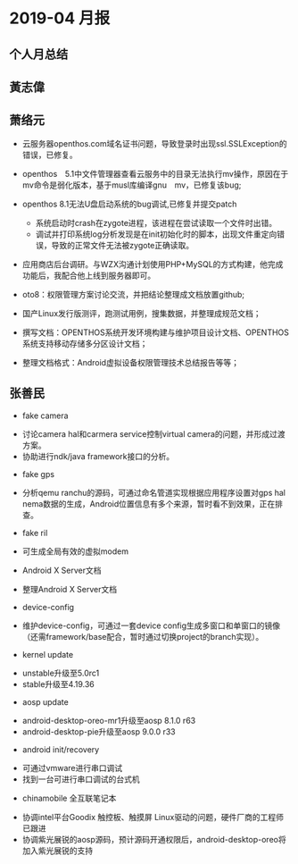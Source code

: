 # 2019-04 月报
## 个人月总结
## 黃志偉

## 萧络元
* 云服务器openthos.com域名证书问题，导致登录时出现ssl.SSLException的错误，已修复。
* openthos　5.1中文件管理器查看云服务中的目录无法执行mv操作，原因在于mv命令是弱化版本，基于musl库编译gnu　mv，已修复该bug;
* openthos 8.1无法U盘启动系统的bug调试,已修复并提交patch
  - 系统启动时crash在zygote进程，该进程在尝试读取一个文件时出错。
  - 调试并打印系统log分析发现是在init初始化时的脚本，出现文件重定向错误，导致的正常文件无法被zygote正确读取。

* 应用商店后台调研。与WZX沟通计划使用PHP+MySQL的方式构建，他完成功能后，我配合他上线到服务器即可。
* oto8：权限管理方案讨论交流，并把结论整理成文档放置github;
* 国产Linux发行版测评，跑测试用例，搜集数据，并整理成规范文档；
* 撰写文档：OPENTHOS系统开发环境构建与维护项目设计文档、OPENTHOS系统支持移动存储多分区设计文档；
* 整理文档格式：Android虚拟设备权限管理技术总结报告等等；

## 张善民
* fake camera
 - 讨论camera hal和carmera service控制virtual camera的问题，并形成过渡方案。
 - 协助进行ndk/java framework接口的分析。

* fake gps
 - 分析qemu ranchu的源码，可通过命名管道实现根据应用程序设置对gps hal nema数据的生成，Android位置信息有多个来源，暂时看不到效果，正在排查。

* fake ril
 - 可生成全局有效的虚拟modem

* Android X Server文档
 - 整理Android X Server文档

* device-config
 - 维护device-config，可通过一套device config生成多窗口和单窗口的镜像（还需framework/base配合，暂时通过切换project的branch实现）。

* kernel update
 - unstable升级至5.0rc1
 - stable升级至4.19.36

* aosp update
 - android-desktop-oreo-mr1升级至aosp 8.1.0 r63
 - android-desktop-pie升级至aosp 9.0.0 r33

* android init/recovery
 - 可通过vmware进行串口调试
 - 找到一台可进行串口调试的台式机

* chinamobile 全互联笔记本
 - 协调intel平台Goodix 触控板、触摸屏 Linux驱动的问题，硬件厂商的工程师已跟进
 - 协调紫光展锐的aosp源码，预计源码开通权限后，android-desktop-oreo将加入紫光展锐的支持
